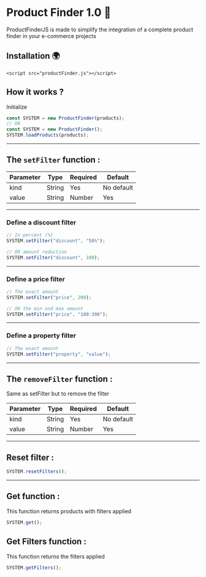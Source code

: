# Product Finder 1.0 🎉

ProductFinderJS is made to simplify the integration of a complete product finder in your e-commerce projects

## Installation 🌍

    <script src="productFinder.js"></script>

## How it works ?

Initialize

```javascript
const SYSTEM = new ProductFinder(products);
// OR
const SYSTEM = new ProductFinder();
SYSTEM.loadProducts(products);
```

---

## The ``setFilter`` function :

| Parameter | Type   | Required | Default |
| --------- | ------ | -------- | ------- |
| kind    | String | Yes       | No default       |
| value    | String | Number | Yes       | No default       |

---

### Define a discount filter

```javascript
// In percent (%)
SYSTEM.setFilter("discount", "50%");

// OR amount reduction
SYSTEM.setFilter("discount", 100);
```

---

### Define a price filter

```javascript
// The exact amount
SYSTEM.setFilter("price", 200);

// OR the min and max amount
SYSTEM.setFilter("price", "100:300");
```

---

### Define a property filter

```javascript
// The exact amount
SYSTEM.setFilter("property", "value");
```

---

## The ``removeFilter`` function :
Same as setFilter but to remove the filter

| Parameter | Type   | Required | Default |
| --------- | ------ | -------- | ------- |
| kind    | String | Yes       | No default       |
| value    | String | Number | Yes       | No default       |

---

## Reset filter :
```javascript
SYSTEM.resetFilters();
```

---

## Get function :
This function returns products with filters applied
```javascript
SYSTEM.get();
```

## Get Filters function :
This function returns the filters applied
```javascript
SYSTEM.getFilters();
```